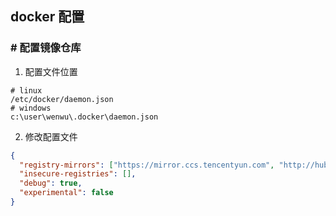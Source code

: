 ## docker 配置
### # 配置镜像仓库
1. 配置文件位置
```
# linux  
/etc/docker/daemon.json
# windows  
c:\user\wenwu\.docker\daemon.json
```
2. 修改配置文件
```json
{
  "registry-mirrors": ["https://mirror.ccs.tencentyun.com", "http://hub-mirror.c.163.com", "https://3laho3y3.mirror.aliyuncs.com", "https://registry.docker-cn.com"],
  "insecure-registries": [],
  "debug": true,
  "experimental": false
}
```